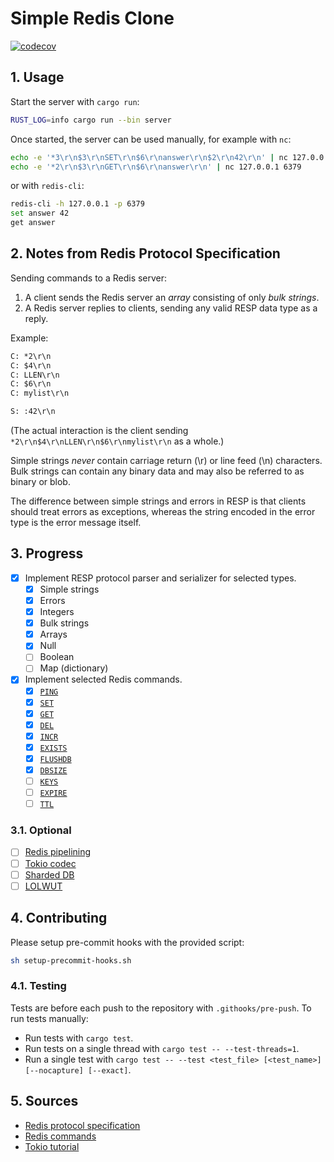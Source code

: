 # Simple Redis Clone

[![codecov](https://codecov.io/github/matejfric/redis-clone/graph/badge.svg?token=5MVXON09TG)](https://codecov.io/github/matejfric/redis-clone)

## 1. Usage

Start the server with `cargo run`:

```sh
RUST_LOG=info cargo run --bin server
```

Once started, the server can be used manually, for example with `nc`:

```sh
echo -e '*3\r\n$3\r\nSET\r\n$6\r\nanswer\r\n$2\r\n42\r\n' | nc 127.0.0.1 6379
echo -e '*2\r\n$3\r\nGET\r\n$6\r\nanswer\r\n' | nc 127.0.0.1 6379
```

or with `redis-cli`:

```sh
redis-cli -h 127.0.0.1 -p 6379
set answer 42
get answer
```

## 2. Notes from Redis Protocol Specification

Sending commands to a Redis server:

1. A client sends the Redis server an *array* consisting of only *bulk strings*.
2. A Redis server replies to clients, sending any valid RESP data type as a reply.

Example:

```txt
C: *2\r\n
C: $4\r\n
C: LLEN\r\n
C: $6\r\n
C: mylist\r\n

S: :42\r\n
```

(The actual interaction is the client sending `*2\r\n$4\r\nLLEN\r\n$6\r\nmylist\r\n` as a whole.)

Simple strings *never* contain carriage return (\r) or line feed (\n) characters. Bulk strings can contain any binary data and may also be referred to as binary or blob.

The difference between simple strings and errors in RESP is that clients should treat errors as exceptions, whereas the string encoded in the error type is the error message itself.

## 3. Progress

- [x] Implement RESP protocol parser and serializer for selected types.
  - [x] Simple strings
  - [x] Errors
  - [x] Integers
  - [x] Bulk strings
  - [x] Arrays
  - [x] Null
  - [ ] Boolean
  - [ ] Map (dictionary)

- [x] Implement selected Redis commands.
  - [x] [`PING`](https://redis.io/docs/latest/commands/ping/)
  - [x] [`SET`](https://redis.io/docs/latest/commands/set/)
  - [x] [`GET`](https://redis.io/docs/latest/commands/get/)
  - [x] [`DEL`](https://redis.io/docs/latest/commands/del/)
  - [x] [`INCR`](https://redis.io/docs/latest/commands/incr/)
  - [x] [`EXISTS`](https://redis.io/docs/latest/commands/exists/)
  - [x] [`FLUSHDB`](https://redis.io/docs/latest/commands/flushdb/)
  - [x] [`DBSIZE`](https://redis.io/docs/latest/commands/dbsize/)
  - [ ] [`KEYS`](https://redis.io/docs/latest/commands/keys/)
  - [ ] [`EXPIRE`](https://redis.io/docs/latest/commands/expire/)
  - [ ] [`TTL`](https://redis.io/docs/latest/commands/ttl/)

### 3.1. Optional

- [ ] [Redis pipelining](https://redis.io/docs/latest/develop/use/pipelining/)
- [ ] [Tokio codec](https://docs.rs/tokio-util/latest/tokio_util/codec/index.html)
- [ ] [Sharded DB](https://tokio.rs/tokio/tutorial/shared-state#mutex-sharding)
- [ ] [LOLWUT](https://redis.io/commands/lolwut)

## 4. Contributing

Please setup pre-commit hooks with the provided script:

```sh
sh setup-precommit-hooks.sh 
```

### 4.1. Testing

Tests are before each push to the repository with `.githooks/pre-push`. To run tests manually:

- Run tests with `cargo test`.
- Run tests on a single thread with `cargo test -- --test-threads=1`.
- Run a single test with `cargo test -- --test <test_file> [<test_name>] [--nocapture] [--exact]`.

## 5. Sources

- [Redis protocol specification](https://redis.io/docs/latest/develop/reference/protocol-spec/)
- [Redis commands](https://redis.io/docs/latest/commands/)
- [Tokio tutorial](https://tokio.rs/tokio/tutorial)
